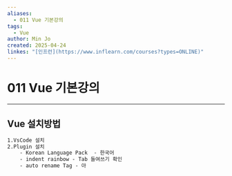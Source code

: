 ```yaml
---
aliases:
  - 011 Vue 기본강의
tags:
  - Vue
author: Min Jo
created: 2025-04-24
linkes: "[인프런](https://www.inflearn.com/courses?types=ONLINE)"
---
```


# 011 Vue 기본강의 
---


## Vue 설치방법 

```html
1.VsCode 설치 
2.Plugin 설치 
	- Korean Language Pack  - 한국어 
	- indent rainbow - Tab 들여쓰기 확인  
	- auto rename Tag - 아

```
